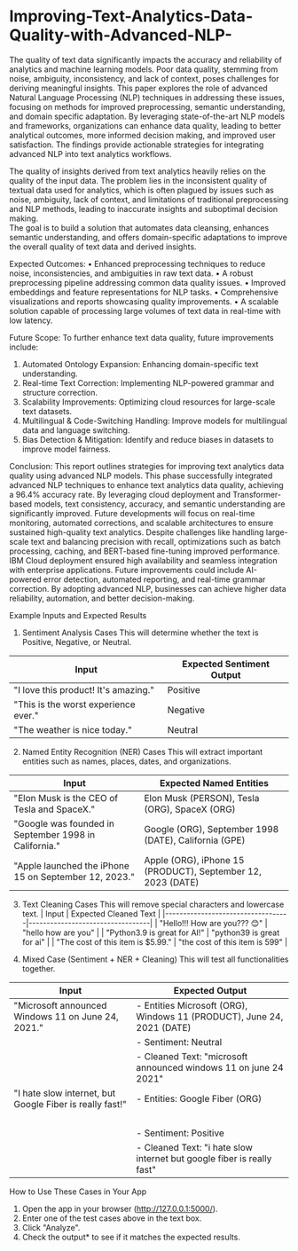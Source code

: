 # Improving-Text-Analytics-Data-Quality-with-Advanced-NLP-
The quality of text data significantly impacts the accuracy and reliability of analytics and 
machine learning models. Poor data quality, stemming from noise, ambiguity, inconsistency, 
and lack of context, poses challenges for deriving meaningful insights. This paper explores the 
role of advanced Natural Language Processing (NLP) techniques in addressing these issues, 
focusing on methods for improved preprocessing, semantic understanding, and domain
specific adaptation. By leveraging state-of-the-art NLP models and frameworks, organizations 
can enhance data quality, leading to better analytical outcomes, more informed decision
making, and improved user satisfaction. The findings provide actionable strategies for 
integrating advanced NLP into text analytics workflows. 

The quality of insights derived from text analytics heavily relies on the quality of the input 
data. The problem lies in the inconsistent quality of textual data used for analytics, which is 
often plagued by issues such as noise, ambiguity, lack of context, and limitations of traditional 
preprocessing and NLP methods, leading to inaccurate insights and suboptimal decision
making.  
The goal is to build a solution that automates data cleansing, enhances semantic understanding, 
and offers domain-specific adaptations to improve the overall quality of text data and derived 
insights. 

Expected Outcomes:
• Enhanced preprocessing techniques to reduce noise, inconsistencies, and ambiguities 
in raw text data. 
• A robust preprocessing pipeline addressing common data quality issues. 
• Improved embeddings and feature representations for NLP tasks. 
• Comprehensive visualizations and reports showcasing quality improvements. 
• A scalable solution capable of processing large volumes of text data in real-time with 
low latency. 

Future Scope:
To further enhance text data quality, future improvements include:
1.	Automated Ontology Expansion: Enhancing domain-specific text understanding.
2.	Real-time Text Correction: Implementing NLP-powered grammar and structure correction.
3.	Scalability Improvements: Optimizing cloud resources for large-scale text datasets.
4.	Multilingual & Code-Switching Handling: Improve models for multilingual data and language switching.
5.	Bias Detection & Mitigation: Identify and reduce biases in datasets to improve model fairness.

Conclusion:
This report outlines strategies for improving text analytics data quality using advanced NLP models. This phase successfully integrated advanced NLP techniques to enhance text analytics data quality, achieving a 96.4% accuracy rate. By leveraging cloud deployment and Transformer-based models, text consistency, accuracy, and semantic understanding are significantly improved. Future developments will focus on real-time monitoring, automated corrections, and scalable architectures to ensure sustained high-quality text analytics. Despite challenges like handling large-scale text and balancing precision with recall, optimizations such as batch processing, caching, and BERT-based fine-tuning improved performance. IBM Cloud deployment ensured high availability and seamless integration with enterprise applications. Future improvements could include AI-powered error detection, automated reporting, and real-time grammar correction. By adopting advanced NLP, businesses can achieve higher data reliability, automation, and better decision-making.

Example Inputs and Expected Results

1. Sentiment Analysis Cases
This will determine whether the text is Positive, Negative, or Neutral.

| Input                                | Expected Sentiment Output |
|--------------------------------------|---------------------------|
| "I love this product! It's amazing." |         Positive          |
| "This is the worst experience ever." |         Negative          |
| "The weather is nice today."         |          Neutral          |



2. Named Entity Recognition (NER) Cases
This will extract important entities such as names, places, dates, and organizations.

|                           Input                       |                Expected Named Entities                        |
|-------------------------------------------------------|---------------------------------------------------------------|
| "Elon Musk is the CEO of Tesla and SpaceX."           |  Elon Musk (PERSON), Tesla (ORG), SpaceX (ORG)                |
| "Google was founded in September 1998 in California." |  Google (ORG), September 1998 (DATE), California (GPE)        |
| "Apple launched the iPhone 15 on September 12, 2023." |  Apple (ORG), iPhone 15 (PRODUCT), September 12, 2023 (DATE)  |



3. Text Cleaning Cases
This will remove special characters and lowercase text.
|              Input                |  Expected Cleaned Text           |
|-----------------------------------|----------------------------------|
| "Hello!!! How are you??? 😊"     |  "hello how are you"             |
| "Python3.9 is great for AI!"      |  "python39 is great for ai"      |
| "The cost of this item is $5.99." |  "the cost of this item is 599"  |



4. Mixed Case (Sentiment + NER + Cleaning)
This will test all functionalities together.

|                      Input                               |                                  Expected Output                                                      |
|----------------------------------------------------------|-------------------------------------------------------------------------------------------------------|
| "Microsoft announced Windows 11 on June 24, 2021."       | - Entities Microsoft (ORG), Windows 11 (PRODUCT), June 24, 2021 (DATE) <br>                           |
|                                                          | - Sentiment: Neutral <br>                                                                             |
|                                                          | - Cleaned Text: "microsoft announced windows 11 on june 24 2021"                                      |
| "I hate slow internet, but Google Fiber is really fast!" | - Entities: Google Fiber (ORG) 
<br>                                                                   |
|                                                          | - Sentiment: Positive <br>                                                                            |
|                                                          | - Cleaned Text: "i hate slow internet but google fiber is really fast"                                |



How to Use These Cases in Your App
1. Open the app in your browser (http://127.0.0.1:5000/).
2. Enter one of the test cases above in the text box.
3. Click "Analyze".
4. Check the output* to see if it matches the expected results.
